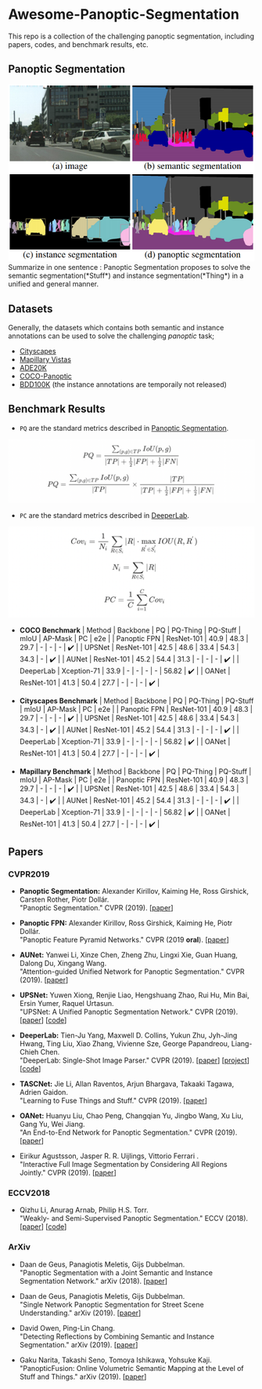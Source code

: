 # Awesome-Panoptic-Segmentation
This repo is a collection of the challenging panoptic segmentation, including papers, codes, and benchmark results, etc.

## Panoptic Segmentation
<div align="center" width="200" height="100"><img src="img/panoptic_segmentation_overview.png"></div>
Summarize in one sentence : Panoptic Segmentation proposes to solve the semantic segmentation(*Stuff*) and instance segmentation(*Thing*) in a unified and general manner.

## Datasets

Generally, the datasets which contains both semantic and instance annotations can be used to solve the challenging *panoptic* task;  
* [Cityscapes](https://www.cityscapes-dataset.com/)
* [Mapillary Vistas](https://blog.mapillary.com/product/2017/05/03/mapillary-vistas-dataset.html)
* [ADE20K](http://groups.csail.mit.edu/vision/datasets/ADE20K/)
* [COCO-Panoptic](http://cocodataset.org/)
* [BDD100K](https://bair.berkeley.edu/blog/2018/05/30/bdd/) (the instance annotations are temporaily not released)

## Benchmark Results
* ``PQ`` are the standard metrics described in [Panoptic Segmentation](https://arxiv.org/pdf/1801.00868.pdf).
<div align="center" width="100" height="50"><img src="img/pq_metric.png"></div>

* ``PC`` are the standard metrics described in [DeeperLab](https://arxiv.org/pdf/1902.05093).
<div align="center" width="100" height="50"><img src="img/pc_metric.png"></div>

* **COCO Benchmark**
| Method | Backbone | PQ | PQ-Thing | PQ-Stuff | mIoU | AP-Mask | PC |  e2e | 
| Panoptic FPN | ResNet-101 | 40.9 | 48.3 | 29.7 | - | - | - | :heavy_check_mark: |
| UPSNet | ResNet-101 | 42.5 | 48.6 | 33.4 | 54.3 | 34.3 | - | :heavy_check_mark: |
| AUNet | ResNet-101 | 45.2 | 54.4 | 31.3 | - | - | - | :heavy_check_mark: |
| DeeperLab | Xception-71 | 33.9 | - | - | - | - | 56.82 |  :heavy_check_mark: |
| OANet | ResNet-101 | 41.3 | 50.4 | 27.7 | - | - | - | :heavy_check_mark: |

* **Cityscapes Benchmark**
| Method | Backbone | PQ | PQ-Thing | PQ-Stuff | mIoU | AP-Mask | PC |  e2e | 
| Panoptic FPN | ResNet-101 | 40.9 | 48.3 | 29.7 | - | - | - | :heavy_check_mark: |
| UPSNet | ResNet-101 | 42.5 | 48.6 | 33.4 | 54.3 | 34.3 | - | :heavy_check_mark: |
| AUNet | ResNet-101 | 45.2 | 54.4 | 31.3 | - | - | - | :heavy_check_mark: |
| DeeperLab | Xception-71 | 33.9 | - | - | - | - | 56.82 |  :heavy_check_mark: |
| OANet | ResNet-101 | 41.3 | 50.4 | 27.7 | - | - | - | :heavy_check_mark: |

* **Mapillary Benchmark** 
| Method | Backbone | PQ | PQ-Thing | PQ-Stuff | mIoU | AP-Mask | PC |  e2e | 
| Panoptic FPN | ResNet-101 | 40.9 | 48.3 | 29.7 | - | - | - | :heavy_check_mark: |
| UPSNet | ResNet-101 | 42.5 | 48.6 | 33.4 | 54.3 | 34.3 | - | :heavy_check_mark: |
| AUNet | ResNet-101 | 45.2 | 54.4 | 31.3 | - | - | - | :heavy_check_mark: |
| DeeperLab | Xception-71 | 33.9 | - | - | - | - | 56.82 |  :heavy_check_mark: |
| OANet | ResNet-101 | 41.3 | 50.4 | 27.7 | - | - | - | :heavy_check_mark: |


## Papers 
### CVPR2019
* **Panoptic Segmentation:** Alexander Kirillov, Kaiming He, Ross Girshick, Carsten Rother, Piotr Dollár.<br />"Panoptic Segmentation." CVPR (2019). [[paper](https://arxiv.org/pdf/1801.00868.pdf)]

* **Panoptic FPN:** Alexander Kirillov, Ross Girshick, Kaiming He, Piotr Dollár.<br />"Panoptic Feature Pyramid Networks." CVPR (2019 **oral**). [[paper](https://arxiv.org/pdf/1901.02446.pdf)]

* **AUNet:** Yanwei Li, Xinze Chen, Zheng Zhu, Lingxi Xie, Guan Huang, Dalong Du, Xingang Wang.<br />"Attention-guided Unified Network for Panoptic Segmentation." CVPR (2019). [[paper](https://arxiv.org/pdf/1812.03904.pdf)]

* **UPSNet:** Yuwen Xiong, Renjie Liao, Hengshuang Zhao, Rui Hu, Min Bai, Ersin Yumer, Raquel Urtasun.<br />"UPSNet: A Unified Panoptic Segmentation Network." CVPR (2019). [[paper](https://arxiv.org/pdf/1901.03784.pdf)] [[code](https://github.com/uber-research/UPSNet)]

* **DeeperLab:** Tien-Ju Yang, Maxwell D. Collins, Yukun Zhu, Jyh-Jing Hwang, Ting Liu, Xiao Zhang, Vivienne Sze, George Papandreou, Liang-Chieh Chen.<br />"DeeperLab: Single-Shot Image Parser." CVPR (2019). [[paper](https://arxiv.org/pdf/1902.05093)] [[project](http://deeperlab.mit.edu)] [[code](https://github.com/tensorflow/models/tree/master/research/deeplab/evaluation)]

* **TASCNet:** Jie Li, Allan Raventos, Arjun Bhargava, Takaaki Tagawa, Adrien Gaidon.<br />"Learning to Fuse Things and Stuff." CVPR (2019). [[paper](https://arxiv.org/pdf/1812.01192)]

* **OANet:** Huanyu Liu, Chao Peng, Changqian Yu, Jingbo Wang, Xu Liu, Gang Yu, Wei Jiang.<br />"An End-to-End Network for Panoptic Segmentation." CVPR (2019). [[paper](https://arxiv.org/pdf/1903.05027.pdf)]

* Eirikur Agustsson, Jasper R. R. Uijlings, Vittorio Ferrari
.<br />"Interactive Full Image Segmentation by Considering All Regions Jointly." CVPR (2019). [[paper](https://arxiv.org/pdf/1812.01888.pdf)]


### ECCV2018
* Qizhu Li, Anurag Arnab, Philip H.S. Torr.<br />"Weakly- and Semi-Supervised Panoptic Segmentation." ECCV (2018). [[paper](https://arxiv.org/pdf/1812.01192.pdf)] [[code](https://github.com/qizhuli/Weakly-Supervised-Panoptic-Segmentation)]

### ArXiv

* Daan de Geus, Panagiotis Meletis, Gijs Dubbelman.<br />"Panoptic Segmentation with a Joint Semantic and Instance Segmentation Network." arXiv (2018). [[paper](https://arxiv.org/pdf/1809.02110.pdf)]

* Daan de Geus, Panagiotis Meletis, Gijs Dubbelman.<br />"Single Network Panoptic Segmentation for Street Scene Understanding." arXiv (2019). [[paper](https://arxiv.org/pdf/1902.02678.pdf)]

* David Owen, Ping-Lin Chang.<br />"Detecting Reflections by Combining Semantic and Instance Segmentation." arXiv (2019). [[paper](https://arxiv.org/pdf/1904.13273.pdf)]

* Gaku Narita, Takashi Seno, Tomoya Ishikawa, Yohsuke Kaji.<br />"PanopticFusion: Online Volumetric Semantic Mapping at the Level of Stuff and Things." arXiv (2019). [[paper](https://arxiv.org/pdf/1903.01177.pdf)]

